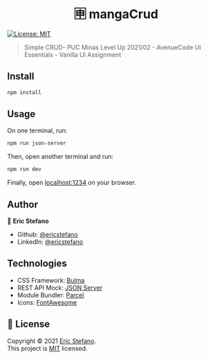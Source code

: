 <h1 align="center">🈸️ mangaCrud</h1>
<p>
  <a href="https://github.com/ericstefano/mangaCrud/blob/master/LICENSE" target="_blank">
    <img alt="License: MIT" src="https://img.shields.io/github/license/ericstefano/mangaCrud" />
  </a>
</p>

> Simple CRUD- PUC Minas Level Up 2021/02 - AvenueCode UI Essentials - Vanilla UI Assignment

## Install

```sh
npm install
```

## Usage

On one terminal, run:

```sh
npm run json-server
```

Then, open another terminal and run:

```sh
npm run dev
```

Finally, open [localhost:1234](http:localhost:1234) on your browser.

## Author

👤 **Eric Stefano**

- Github: [@ericstefano](https://github.com/ericstefano)
- LinkedIn: [@ericstefano](https://linkedin.com/in/ericstefano)

## Technologies

- CSS Framework: [Bulma](https://bulma.io/)
- REST API Mock: [JSON Server](https://www.npmjs.com/package/json-server)
- Module Bundler: [Parcel](https://parceljs.org/)
- Icons: [FontAwesome](https://fontawesome.com/)

## 📝 License

Copyright © 2021 [Eric Stefano](https://github.com/ericstefano).<br />
This project is [MIT](https://github.com/ericstefano/mangaCrud/blob/master/LICENSE) licensed.
